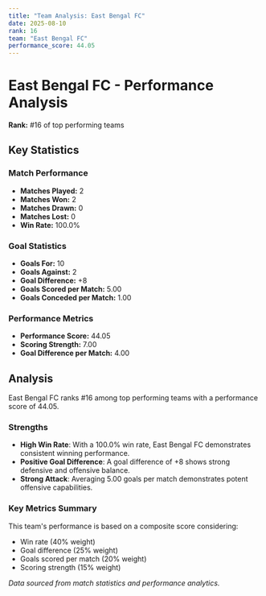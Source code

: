```yaml
---
title: "Team Analysis: East Bengal FC"
date: 2025-08-10
rank: 16
team: "East Bengal FC"
performance_score: 44.05
---
```


# East Bengal FC - Performance Analysis

**Rank:** #16 of top performing teams

## Key Statistics

### Match Performance
- **Matches Played:** 2
- **Matches Won:** 2
- **Matches Drawn:** 0
- **Matches Lost:** 0
- **Win Rate:** 100.0%

### Goal Statistics
- **Goals For:** 10
- **Goals Against:** 2
- **Goal Difference:** +8
- **Goals Scored per Match:** 5.00
- **Goals Conceded per Match:** 1.00

### Performance Metrics
- **Performance Score:** 44.05
- **Scoring Strength:** 7.00
- **Goal Difference per Match:** 4.00

## Analysis

East Bengal FC ranks #16 among top performing teams with a performance score of 44.05.

### Strengths
- **High Win Rate**: With a 100.0% win rate, East Bengal FC demonstrates consistent winning performance.
- **Positive Goal Difference**: A goal difference of +8 shows strong defensive and offensive balance.
- **Strong Attack**: Averaging 5.00 goals per match demonstrates potent offensive capabilities.

### Key Metrics Summary

This team's performance is based on a composite score considering:
- Win rate (40% weight)
- Goal difference (25% weight) 
- Goals scored per match (20% weight)
- Scoring strength (15% weight)

*Data sourced from match statistics and performance analytics.*
